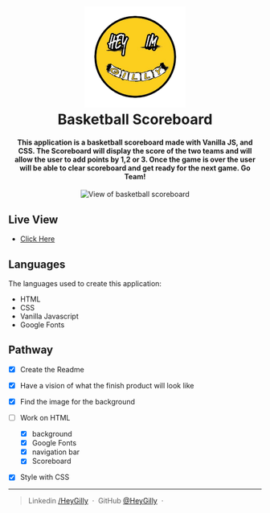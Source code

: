 <h1 align="center">
  <br>
  <a href="https://www.linkedin.com/in/heygilly">
    <img src="/img/heygilly.png" alt="HeyGilly" width="201">
    </a>
  <br>
  Basketball Scoreboard
  <br>
</h1>

<h4 align="center">
This application is a basketball scoreboard made with Vanilla JS, and CSS. The Scoreboard will display the score of the two teams and will allow the user to add points by 1,2 or 3. Once the game is over the user will be able to clear scoreboard and get ready for the next game. Go Team!
</h4>


<div align="center">
<img src="https://fakeimg.pl/450x200/?text=helloworld" alt="View of basketball scoreboard">
</div>

## Live View
- <a href=""> Click Here</a>

## Languages

The languages used to create this application:
- HTML
- CSS
- Vanilla Javascript
- Google Fonts

## Pathway

* [X] Create the Readme
* [X] Have a vision of what the finish product will look like
* [X] Find the image for the background
* [ ] Work on HTML
    * [X] background
    * [X] Google Fonts
    * [X] navigation bar
    * [X] Scoreboard
* [X] Style with CSS






---

> Linkedin [/HeyGilly](https://www.linkedin.com/in/heygilly) &nbsp;&middot;&nbsp;
> GitHub [@HeyGilly](https://github.com/HeyGilly) &nbsp;&middot;&nbsp;
